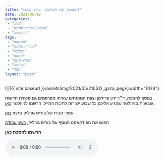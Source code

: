 ```yaml
---
title: "החמאס יצא למלחמה. מדוע עכשיו?"
date: 2021-05-12
categories: 
 - "בלוג"
 - "השבוע-במזרח-התיכון"
 - "פודקאסט"
tags: 
 - "החמאס"
 - "המזרח-התיכון"
 - "הסלמה"
 - "חמאס"
 - "מזרח-תיכון"
 - "מלחמה"
 - "עזה"
layout: "post"
---
```


![]({{ site.baseurl }}/assets/img/2021/05/210512_gaza.jpeg){:width="1024"}

בנוסף להסכת, ד״ר ירון פרידמן וצוות המומחים שאיתו מפרסמים גם סקירת חדשות שבועית בניוזלטר שמגיע אליכם כל שבוע ישירות לתיבת המייל. הרשמו לניוזלטר [כאן](https://haifa.us7.list-manage.com/subscribe?u=11fe1442157d219f56c36d2a9&id=e0b5399e69).

עמוד הבית של בוריס גורליק נמצא [כאן](http://he.gorelik.net/about)

חפשו את הפודקאסט הנוסף של בוריס גורליק, [רעיון עבודה](https://he.gorelik.nert/reayon)

**הרשמו להסכת [כאן](https://anchor.fm/hashavua)**

<audio controls src="https://d3ctxlq1ktw2nl.cloudfront.net/staging/2021-4-12/185631462-44100-2-e042d6126b83.m4a" class=" wp-block-audio"></audio>
